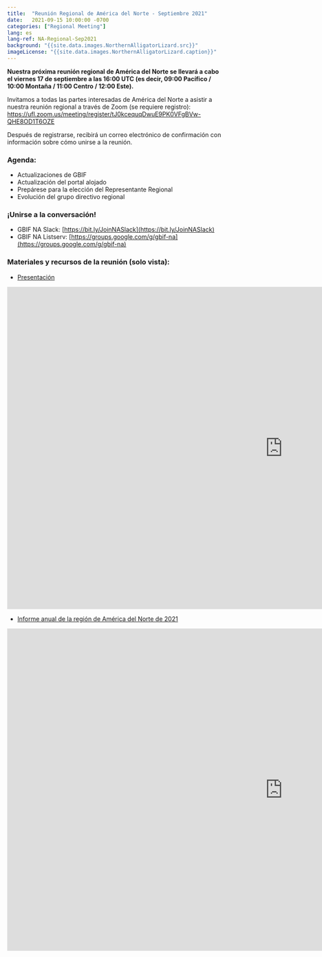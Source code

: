 ```yaml
---
title:  "Reunión Regional de América del Norte - Septiembre 2021"
date:   2021-09-15 10:00:00 -0700
categories: ["Regional Meeting"]
lang: es
lang-ref: NA-Regional-Sep2021
background: "{{site.data.images.NorthernAlligatorLizard.src}}"
imageLicense: "{{site.data.images.NorthernAlligatorLizard.caption}}"
---
```


**Nuestra próxima reunión regional de América del Norte se llevará a cabo el viernes 17 de septiembre a las 16:00 UTC (es decir, 09:00 Pacífico / 10:00 Montaña / 11:00 Centro / 12:00 Este).**

Invitamos a todas las partes interesadas de América del Norte a asistir a nuestra reunión regional a través de Zoom (se requiere registro): https://ufl.zoom.us/meeting/register/tJ0kcequqDwuE9PK0VFgBVw-QHE8OD1T6OZE 

Después de registrarse, recibirá un correo electrónico de confirmación con información sobre cómo unirse a la reunión.

### Agenda:
* Actualizaciones de GBIF
* Actualización del portal alojado
* Prepárese para la elección del Representante Regional
* Evolución del grupo directivo regional

### ¡Unirse a la conversación!
* GBIF NA Slack: [https://bit.ly/JoinNASlack](https://bit.ly/JoinNASlack)
* GBIF NA Listserv: [https://groups.google.com/g/gbif-na](https://groups.google.com/g/gbif-na)

### Materiales y recursos de la reunión (solo vista):
* [Presentación](https://docs.google.com/presentation/d/19xma_rmXYVqbmxC3l7fU3uPkKBKWwGzYlrjKhG9pSaQ/)
<iframe src="https://docs.google.com/presentation/d/19xma_rmXYVqbmxC3l7fU3uPkKBKWwGzYlrjKhG9pSaQ/embed?start=false&loop=false&delayms=3000" frameborder="0" width="1280" height="749" allowfullscreen="true" mozallowfullscreen="true" webkitallowfullscreen="true"></iframe>

* [Informe anual de la región de América del Norte de 2021](https://docs.google.com/document/d/1HFhI1lPUX7UTXEITjImSEuPL57oM88yhWCwdED5XnBA/)
<iframe src="https://docs.google.com/document/d/1HFhI1lPUX7UTXEITjImSEuPL57oM88yhWCwdED5XnBA/preview" frameborder="0" width="1280" height="749" allowfullscreen="true" mozallowfullscreen="true" webkitallowfullscreen="true"></iframe>
